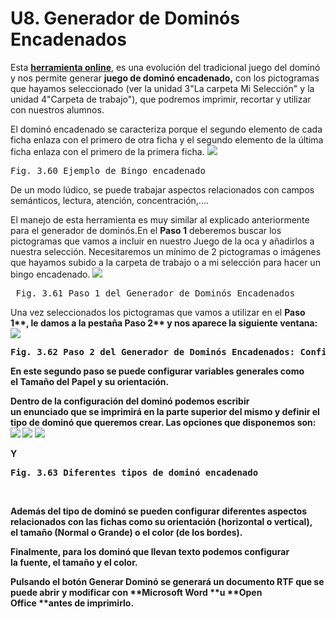 
# U8. Generador de Dominós Encadenados

Esta&nbsp;[**herramienta online**](http://arasaac.org/herramientas.php), es una evolución del tradicional juego del dominó y nos permite generar&nbsp;**juego de dominó encadenado,**&nbsp;con los pictogramas que hayamos seleccionado (ver la unidad 3"La carpeta Mi Selección" y la unidad 4"Carpeta de trabajo"), que podremos imprimir, recortar y utilizar con nuestros alumnos.

El dominó encadenado se caracteriza porque el segundo elemento de cada ficha enlaza con el primero de otra ficha y el segundo elemento de la &uacute;ltima ficha enlaza con el primero de la primera ficha.
![](https://lh3.googleusercontent.com/-44E6lL4-9Sc/UiW4oG_oJKI/AAAAAAAABGk/iOk81t_OdJA/w659-h239-no/encadenado_1.png)
<td style="text-align: center;"><pre>Fig. 3.60 Ejemplo de Bingo encadenado</pre></td>

De un modo l&uacute;dico, se puede trabajar aspectos relacionados con campos semánticos, lectura, atención, concentración,....

El manejo de esta herramienta es muy similar al explicado anteriormente para el generador de dominós.En el&nbsp;**Paso 1**&nbsp;deberemos buscar los pictogramas que vamos a incluir en nuestro Juego de la oca y a&ntilde;adirlos a nuestra selección.&nbsp;Necesitaremos un mínimo de 2 pictogramas o imágenes que hayamos subido a la carpeta de trabajo o a mi selección para hacer un bingo encadenado.
![](https://lh3.googleusercontent.com/-ykB2BXrmEBY/UiW5G3AkHWI/AAAAAAAABG8/-83lACFIguY/w1043-h421-no/encadenado_4.png)
<td style="text-align: center;"><pre>&nbsp;Fig. 3.61 Paso 1 del Generador de Dominós Encadenados</pre></td>

Una vez seleccionados los pictogramas que vamos a utilizar en el&nbsp;<strong style="text-align: left;">Paso 1**, le damos a la pesta&ntilde;a&nbsp;<strong style="text-align: left;">Paso 2**&nbsp;y nos aparece la siguiente ventana:
![](https://lh6.googleusercontent.com/-J3s3ScIXF2k/UiW5Go6TRcI/AAAAAAAABG4/O4JpTaBXW2A/w663-h403-no/encadenado_5.png)
<td style="text-align: center;"><pre>Fig. 3.62 Paso 2 del Generador de Dominós Encadenados: Configuración</pre></td>

En este segundo paso se puede configurar variables generales como el&nbsp;<strong style="text-align: left;">Tama&ntilde;o del Papel&nbsp;**y su<strong style="text-align: left;">&nbsp;orientación**.

Dentro de la configuración del dominó podemos escribir un&nbsp;**enunciado**&nbsp;que se imprimirá en la parte superior del mismo y definir el tipo de dominó que queremos crear. Las opciones que disponemos son:
![](https://lh3.googleusercontent.com/-44E6lL4-9Sc/UiW4oG_oJKI/AAAAAAAABGk/iOk81t_OdJA/w659-h239-no/encadenado_1.png)
![](https://lh6.googleusercontent.com/-K0XL-FJYoew/UiW4oKS96bI/AAAAAAAABGg/kAKXF7FF_3Y/w657-h239-no/encadenado_2.png)
![](https://lh6.googleusercontent.com/-eV8SoIaB7UQ/UiW4oFW9-3I/AAAAAAAABGc/E5lDB42PyGE/w663-h245-no/encadenado_3.png)

**Y&nbsp;**
<td style="text-align: center;" colspan="2"><pre>Fig. 3.63 Diferentes tipos de dominó encadenado</pre></td>

&nbsp;

Además del tipo de dominó se pueden configurar diferentes aspectos relacionados con las fichas como su&nbsp;**orientación**&nbsp;(horizontal o vertical), el&nbsp;**tama&ntilde;o**&nbsp;(Normal o Grande) o el&nbsp;**color**&nbsp;(de los bordes).

Finalmente, para los dominó que llevan&nbsp;**texto**&nbsp;podemos configurar la&nbsp;**fuente**, el&nbsp;**tama&ntilde;o**&nbsp;y el&nbsp;**color**.

Pulsando el botón&nbsp;**Generar Dominó**&nbsp;se generará un&nbsp;**documento RTF**&nbsp;que se puede abrir y modificar con&nbsp;**Microsoft Word&nbsp;**u&nbsp;**Open Office&nbsp;**antes de imprimirlo.


